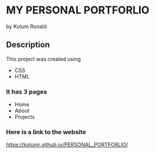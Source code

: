 # MY PERSONAL PORTFORLIO
by Kolum Ronald

## Description
This project was created using 
* CSS 
* HTML

### It has 3 pages
* Home
* About
* Projects
### Here is a link to the website
https://kolumr.github.io/PERSONAL_PORTFORLIO/

